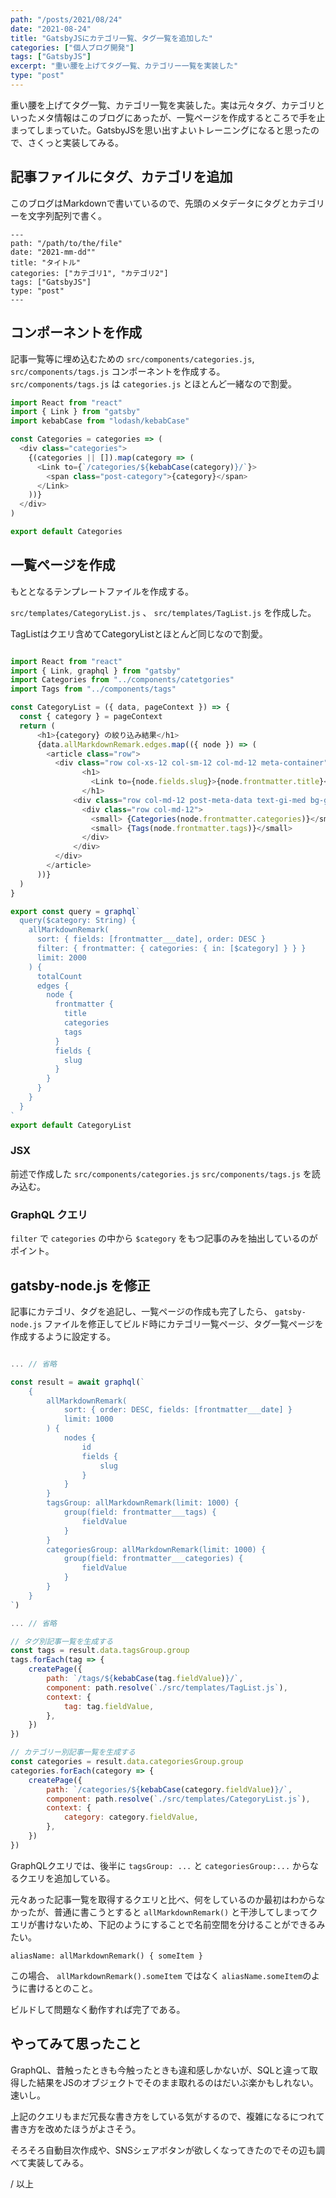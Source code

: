 ```yaml
---
path: "/posts/2021/08/24"
date: "2021-08-24"
title: "GatsbyJSにカテゴリ一覧、タグ一覧を追加した"
categories: ["個人ブログ開発"]
tags: ["GatsbyJS"]
excerpt: "重い腰を上げてタグ一覧、カテゴリー一覧を実装した"
type: "post"
---
```


重い腰を上げてタグ一覧、カテゴリ一覧を実装した。実は元々タグ、カテゴリといったメタ情報はこのブログにあったが、一覧ページを作成するところで手を止まってしまっていた。GatsbyJSを思い出すよいトレーニングになると思ったので、さくっと実装してみる。

## 記事ファイルにタグ、カテゴリを追加

このブログはMarkdownで書いているので、先頭のメタデータにタグとカテゴリーを文字列配列で書く。

```md:title=md
---
path: "/path/to/the/file"
date: "2021-mm-dd""
title: "タイトル"
categories: ["カテゴリ1", "カテゴリ2"]
tags: ["GatsbyJS"]
type: "post"
---

```

## コンポーネントを作成

記事一覧等に埋め込むための `src/components/categories.js`, `src/components/tags.js` コンポーネントを作成する。
`src/components/tags.js` は `categories.js` とほとんど一緒なので割愛。

```js:title=src/components/categories.js
import React from "react"
import { Link } from "gatsby"
import kebabCase from "lodash/kebabCase"

const Categories = categories => (
  <div class="categories">
    {(categories || []).map(category => (
      <Link to={`/categories/${kebabCase(category)}/`}>
        <span class="post-category">{category}</span>
      </Link>
    ))}
  </div>
)

export default Categories
```

## 一覧ページを作成

もととなるテンプレートファイルを作成する。

`src/templates/CategoryList.js` 、 `src/templates/TagList.js` を作成した。

TagListはクエリ含めてCategoryListとほとんど同じなので割愛。

```js:title=src/templates/CategoryList.js

import React from "react"
import { Link, graphql } from "gatsby"
import Categories from "../components/catetgories"
import Tags from "../components/tags"

const CategoryList = ({ data, pageContext }) => {
  const { category } = pageContext
  return (
      <h1>{category} の絞り込み結果</h1>
      {data.allMarkdownRemark.edges.map(({ node }) => (
        <article class="row">
          <div class="row col-xs-12 col-sm-12 col-md-12 meta-container">
                <h1>
                  <Link to={node.fields.slug}>{node.frontmatter.title}</Link>
                </h1>
              <div class="row col-md-12 post-meta-data text-gi-med bg-gi-light">
                <div class="row col-md-12">
                  <small> {Categories(node.frontmatter.categories)}</small>
                  <small> {Tags(node.frontmatter.tags)}</small>
                </div>
              </div>
          </div>
        </article>
      ))}
  )
}

export const query = graphql`
  query($category: String) {
    allMarkdownRemark(
      sort: { fields: [frontmatter___date], order: DESC }
      filter: { frontmatter: { categories: { in: [$category] } } }
      limit: 2000
    ) {
      totalCount
      edges {
        node {
          frontmatter {
            title
            categories
            tags
          }
          fields {
            slug
          }
        }
      }
    }
  }
`
export default CategoryList

```

### JSX

前述で作成した `src/components/categories.js` `src/components/tags.js` を読み込む。


### GraphQL クエリ
`filter` で `categories` の中から `$category` をもつ記事のみを抽出しているのがポイント。

## gatsby-node.js を修正

記事にカテゴリ、タグを追記し、一覧ページの作成も完了したら、 `gatsby-node.js` ファイルを修正してビルド時にカテゴリ一覧ページ、タグ一覧ページを作成するように設定する。

```js:title=gatsby-node.js

... // 省略

const result = await graphql(`
	{
		allMarkdownRemark(
			sort: { order: DESC, fields: [frontmatter___date] }
			limit: 1000
		) {
			nodes {
				id
				fields {
					slug
				}
			}
		}
		tagsGroup: allMarkdownRemark(limit: 1000) {
			group(field: frontmatter___tags) {
				fieldValue
			}
		}
		categoriesGroup: allMarkdownRemark(limit: 1000) {
			group(field: frontmatter___categories) {
				fieldValue
			}
		}
	}
`)

... // 省略

// タグ別記事一覧を生成する
const tags = result.data.tagsGroup.group
tags.forEach(tag => {
	createPage({
		path: `/tags/${kebabCase(tag.fieldValue)}/`,
		component: path.resolve(`./src/templates/TagList.js`),
		context: {
			tag: tag.fieldValue,
		},
	})
})

// カテゴリー別記事一覧を生成する
const categories = result.data.categoriesGroup.group
categories.forEach(category => {
	createPage({
		path: `/categories/${kebabCase(category.fieldValue)}/`,
		component: path.resolve(`./src/templates/CategoryList.js`),
		context: {
			category: category.fieldValue,
		},
	})
})

```

GraphQLクエリでは、後半に `tagsGroup: ...` と `categoriesGroup:...` からなるクエリを追加している。

元々あった記事一覧を取得するクエリと比べ、何をしているのか最初はわからなかったが、普通に書こうとすると `allMarkdownRemark()` と干渉してしまってクエリが書けないため、下記のようにすることで名前空間を分けることができるみたい。

```
aliasName: allMarkdownRemark() { someItem } 
```
この場合、 `allMarkdownRemark().someItem` ではなく `aliasName.someItem`のように書けるとのこと。


ビルドして問題なく動作すれば完了である。

## やってみて思ったこと

GraphQL、昔触ったときも今触ったときも違和感しかないが、SQLと違って取得した結果をJSのオブジェクトでそのまま取れるのはだいぶ楽かもしれない。速いし。

上記のクエリもまだ冗長な書き方をしている気がするので、複雑になるにつれて書き方を改めたほうがよさそう。

そろそろ自動目次作成や、SNSシェアボタンが欲しくなってきたのでその辺も調べて実装してみる。


/ 以上
